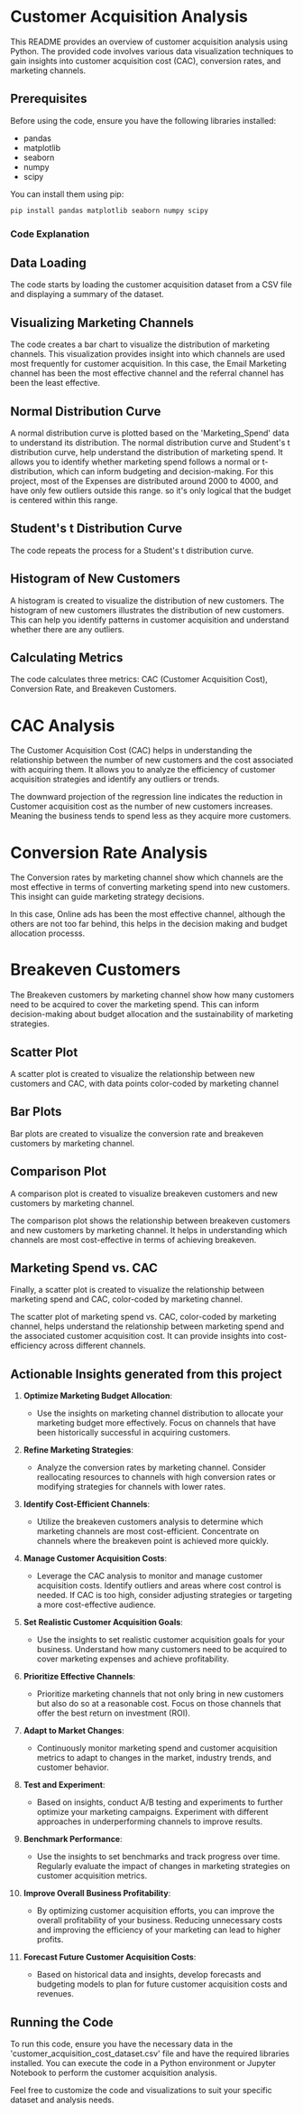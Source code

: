 # Customer Acquisition Analysis
This README provides an overview of customer acquisition analysis using Python. The provided code involves various data visualization techniques to gain insights into customer acquisition cost (CAC), conversion rates, and marketing channels.

## Prerequisites
Before using the code, ensure you have the following libraries installed:

- pandas
- matplotlib
- seaborn
- numpy
- scipy

You can install them using pip:

```bash
pip install pandas matplotlib seaborn numpy scipy
```

### Code Explanation

## Data Loading
The code starts by loading the customer acquisition dataset from a CSV file and displaying a summary of the dataset.

## Visualizing Marketing Channels
The code creates a bar chart to visualize the distribution of marketing channels.
This visualization provides insight into which channels are used most frequently for customer acquisition.
In this case, the Email Marketing channel has been the most effective channel and the referral channel has been the least effective.

## Normal Distribution Curve
A normal distribution curve is plotted based on the 'Marketing_Spend' data to understand its distribution.
The normal distribution curve and Student's t distribution curve, help understand the distribution of marketing spend. It allows you to identify whether marketing spend follows a normal or t-distribution, which can inform budgeting and decision-making. 
For this project, most of the Expenses are distributed around 2000 to 4000, and have only few outliers outside this range. so it's only logical that the budget is centered within this range.

## Student's t Distribution Curve
The code repeats the process for a Student's t distribution curve.

## Histogram of New Customers
A histogram is created to visualize the distribution of new customers. The histogram of new customers illustrates the distribution of new customers. This can help you identify patterns in customer acquisition and understand whether there are any outliers.

## Calculating Metrics
The code calculates three metrics: CAC (Customer Acquisition Cost), Conversion Rate, and Breakeven Customers.

# CAC Analysis
The Customer Acquisition Cost (CAC) helps in understanding the relationship between the number of new customers and the cost associated with acquiring them. It allows you to analyze the efficiency of customer acquisition strategies and identify any outliers or trends.

The downward projection of the regression line indicates the reduction in Customer acquisition cost as the number of new customers increases. Meaning the business tends to spend less as they acquire more customers.

# Conversion Rate Analysis
The Conversion rates by marketing channel show which channels are the most effective in terms of converting marketing spend into new customers. This insight can guide marketing strategy decisions.

In this case, Online ads has been the most effective channel, although the others are not too far behind, this helps in the decision making and budget allocation processs.

# Breakeven Customers
The Breakeven customers by marketing channel show how many customers need to be acquired to cover the marketing spend. This can inform decision-making about budget allocation and the sustainability of marketing strategies.

## Scatter Plot
A scatter plot is created to visualize the relationship between new customers and CAC, with data points color-coded by marketing channel

## Bar Plots
Bar plots are created to visualize the conversion rate and breakeven customers by marketing channel.

## Comparison Plot
A comparison plot is created to visualize breakeven customers and new customers by marketing channel.

The comparison plot shows the relationship between breakeven customers and new customers by marketing channel. It helps in understanding which channels are most cost-effective in terms of achieving breakeven.

## Marketing Spend vs. CAC
Finally, a scatter plot is created to visualize the relationship between marketing spend and CAC, color-coded by marketing channel.

The scatter plot of marketing spend vs. CAC, color-coded by marketing channel, helps understand the relationship between marketing spend and the associated customer acquisition cost. It can provide insights into cost-efficiency across different channels.

## Actionable Insights generated from this project

1. **Optimize Marketing Budget Allocation**:
   - Use the insights on marketing channel distribution to allocate your marketing budget more effectively. Focus on channels that have been historically successful in acquiring customers.

2. **Refine Marketing Strategies**:
   - Analyze the conversion rates by marketing channel. Consider reallocating resources to channels with high conversion rates or modifying strategies for channels with lower rates.

3. **Identify Cost-Efficient Channels**:
   - Utilize the breakeven customers analysis to determine which marketing channels are most cost-efficient. Concentrate on channels where the breakeven point is achieved more quickly.

4. **Manage Customer Acquisition Costs**:
   - Leverage the CAC analysis to monitor and manage customer acquisition costs. Identify outliers and areas where cost control is needed. If CAC is too high, consider adjusting strategies or targeting a more cost-effective audience.

5. **Set Realistic Customer Acquisition Goals**:
   - Use the insights to set realistic customer acquisition goals for your business. Understand how many customers need to be acquired to cover marketing expenses and achieve profitability.

6. **Prioritize Effective Channels**:
   - Prioritize marketing channels that not only bring in new customers but also do so at a reasonable cost. Focus on those channels that offer the best return on investment (ROI).

7. **Adapt to Market Changes**:
   - Continuously monitor marketing spend and customer acquisition metrics to adapt to changes in the market, industry trends, and customer behavior.

8. **Test and Experiment**:
   - Based on insights, conduct A/B testing and experiments to further optimize your marketing campaigns. Experiment with different approaches in underperforming channels to improve results.

9. **Benchmark Performance**:
   - Use the insights to set benchmarks and track progress over time. Regularly evaluate the impact of changes in marketing strategies on customer acquisition metrics.

10. **Improve Overall Business Profitability**:
    - By optimizing customer acquisition efforts, you can improve the overall profitability of your business. Reducing unnecessary costs and improving the efficiency of your marketing can lead to higher profits.

11. **Forecast Future Customer Acquisition Costs**:
    - Based on historical data and insights, develop forecasts and budgeting models to plan for future customer acquisition costs and revenues.


## Running the Code

To run this code, ensure you have the necessary data in the 'customer_acquisition_cost_dataset.csv' file and have the required libraries installed. You can execute the code in a Python environment or Jupyter Notebook to perform the customer acquisition analysis.

Feel free to customize the code and visualizations to suit your specific dataset and analysis needs.